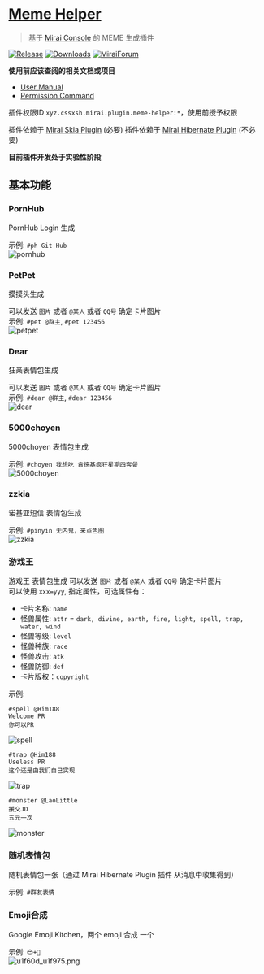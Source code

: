 # [Meme Helper](https://github.com/cssxsh/meme-helper)

> 基于 [Mirai Console](https://github.com/mamoe/mirai-console) 的 MEME 生成插件
> 
[![Release](https://img.shields.io/github/v/release/cssxsh/meme-helper)](https://github.com/cssxsh/meme-helper/releases)
[![Downloads](https://img.shields.io/github/downloads/cssxsh/meme-helper/total)](https://shields.io/category/downloads)
[![MiraiForum](https://img.shields.io/badge/post-on%20MiraiForum-yellow)](https://mirai.mamoe.net/topic/334)

**使用前应该查阅的相关文档或项目**

* [User Manual](https://github.com/mamoe/mirai/blob/dev/docs/UserManual.md)
* [Permission Command](https://github.com/mamoe/mirai/blob/dev/mirai-console/docs/BuiltInCommands.md#permissioncommand)

插件权限ID `xyz.cssxsh.mirai.plugin.meme-helper:*`，使用前授予权限

插件依赖于 [Mirai Skia Plugin](https://github.com/cssxsh/mirai-skia-plugin) (必要)
插件依赖于 [Mirai Hibernate Plugin](https://github.com/cssxsh/mirai-hibernate-plugin) (不必要)

**目前插件开发处于实验性阶段**

## 基本功能

### PornHub 

PornHub Login 生成

示例: `#ph Git Hub`  
![pornhub](example/pornhub.png)

### PetPet

摸摸头生成

可以发送 `图片` 或者 `@某人` 或者 `QQ号` 确定卡片图片  
示例: `#pet @群主`, `#pet 123456`  
![petpet](example/petpet.gif)

### Dear

狂亲表情包生成

可以发送 `图片` 或者 `@某人` 或者 `QQ号` 确定卡片图片  
示例: `#dear @群主`, `#dear 123456`  
![dear](example/dear.gif)

### 5000choyen

5000choyen 表情包生成

示例: `#choyen 我想吃 肯德基疯狂星期四套餐`  
![5000choyen](example/5000choyen.png)

### zzkia

诺基亚短信 表情包生成

示例: `#pinyin 无内鬼，来点色图`  
![zzkia](example/zzkia.png)

### 游戏王

游戏王 表情包生成
可以发送 `图片` 或者 `@某人` 或者 `QQ号` 确定卡片图片  
可以使用 `xxx=yyy`, 指定属性，可选属性有：
* 卡片名称: `name`
* 怪兽属性: `attr` = `dark, divine, earth, fire, light, spell, trap, water, wind`
* 怪兽等级: `level`
* 怪兽种族: `race`
* 怪兽攻击: `atk`
* 怪兽防御: `def`
* 卡片版权：`copyright`

示例: 
```
#spell @Him188
Welcome PR
你可以PR
```
![spell](example/spell.png)

```
#trap @Him188
Useless PR
这个还是由我们自己实现
```
![trap](example/trap.png)

```
#monster @LaoLittle
援交JD
五元一次
```
![monster](example/monster.png)

### 随机表情包

随机表情包一张（通过 Mirai Hibernate Plugin 插件 从消息中收集得到）

示例: `#群友表情`

### Emoji合成

Google Emoji Kitchen，两个 emoji 合成 一个  

示例: `😍+🥵`  
![u1f60d_u1f975.png](https://www.gstatic.com/android/keyboard/emojikitchen/20201001/u1f60d/u1f60d_u1f975.png)